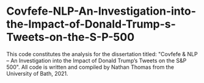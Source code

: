 # Covfefe-NLP-An-Investigation-into-the-Impact-of-Donald-Trump-s-Tweets-on-the-S-P-500
This code constitutes the analysis for the dissertation titled: "Covfefe &amp; NLP – An Investigation into the Impact of Donald Trump’s Tweets on the S&amp;P 500".   All code is written and compiled by Nathan Thomas from the University of Bath, 2021.
